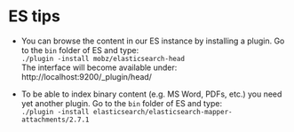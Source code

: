 # ES tips

- You can browse the content in our ES instance by installing a plugin. Go to 
the ```bin``` folder of ES and type:  
 ```./plugin -install mobz/elasticsearch-head```  
The interface will become available under:  
http://localhost:9200/_plugin/head/

- To be able to index binary content (e.g. MS Word, PDFs, etc.) you need yet another plugin. 
Go to the ```bin``` folder of ES and type:  
 ```./plugin -install elasticsearch/elasticsearch-mapper-attachments/2.7.1```
